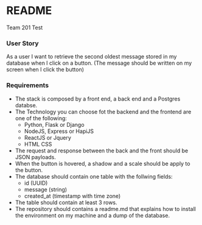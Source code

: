 # README #

Team 201 Test

### User Story ###

As a user I want to retrieve the second oldest message stored in my database when I click on a button. 
(The message should be written on my screen when I click the button)

### Requirements ###

 * The stack is composed by a front end, a back end and a Postgres databse.
 * The Technology you can choose fot the backend and the frontend are one of the following:
 	* Python, Flask or Django
	* NodeJS, Express or HapiJS
	* ReactJS or Jquery
	* HTML CSS
 * The request and response between the back and the front should be JSON payloads.
 * When the button is hovered, a shadow and a scale should be apply to the button.
 * The database should contain one table with the follwing fields:
 	* id (UUID)
	* message (string)
	* created_at (timestamp with time zone)
 * The table should contain at least 3 rows.
 * The repository should contains a readme.md that explains how to install the environment on my machine and a dump of the database.
 
